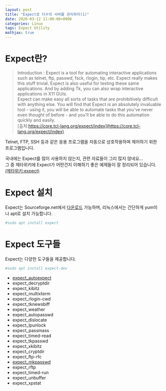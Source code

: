 ```yaml
---
layout: post
title: "Expect로 다수의 서버를 관리하자(1)"
date: 2020-03-12 11:00:00+0900
categories: Linux
tags: Expect Utility
mathjax: true
---
```


# Expect란?
> Introduction  :
Expect is a tool for automating interactive applications such as telnet, ftp, passwd, fsck, rlogin, tip, etc. Expect really makes this stuff trivial. Expect is also useful for testing these same applications. And by adding Tk, you can also wrap interactive applications in X11 GUIs.  
Expect can make easy all sorts of tasks that are prohibitively difficult with anything else. You will find that Expect is an absolutely invaluable tool - using it, you will be able to automate tasks that you've never even thought of before - and you'll be able to do this automation quickly and easily.  
[출처:https://core.tcl-lang.org/expect/index](https://core.tcl-lang.org/expect/index)

Telnet, FTP, SSH 등과 같은 응용 프로그램을 자동으로 상호작용하며 제어하기 위한 프로그램입니다.  

국내에는 Expect를 많이 사용하지 않는지, 관련 자료들이 그리 많지 않네요...  
그 중 제타위키에 Expect가 어떤건지 이해하기 좋은 예제들이 잘 정리되어 있습니다.[(제타위키:expect)](https://zetawiki.com/wiki/%EB%A6%AC%EB%88%85%EC%8A%A4_expect)


# Expect 설치
Expect는 Sourceforge.net에서 [다운로드](https://sourceforge.net/projects/files) 가능하며, 리눅스에서는 간단하게 yum이나 apt로 설치 가능합니다.
```bash
#sudo apt install expect
```

# Expect 도구들
Expect는 다양한 도구들을 제공합니다.
```bash
#sudo apt install expect-dev
```
- [expect_autoexpect](/2020/03/17/expect_autoexpect/)
- expect_decryptdir
- expect_kibitz
- expect_multixterm
- expect_rlogin-cwd
- expect_tknewsbiff
- expect_weather
- expect_autopasswd
- expect_dislocate
- expect_lpunlock
- expect_passmass
- expect_timed-read
- expect_tkpasswd
- expect_xkibitz
- expect_cryptdir
- expect_ftp-rfc
- [expect_mkpasswd](2020/03/17/expect_mkpasswd/)
- expect_rftp
- expect_timed-run
- expect_unbuffer
- expect_xpstat


